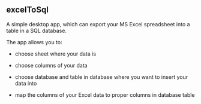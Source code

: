 ## excelToSql

A simple desktop app, which can export your MS Excel spreadsheet into a table in a SQL database.

The app allows you to:

- choose sheet where your data is

- choose columns of your data

- choose database and table in database where you want to insert your data into

- map the columns of your Excel data to proper columns in database table
